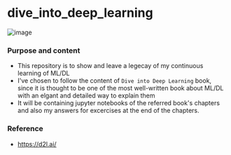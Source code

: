 # dive_into_deep_learning

![image](https://github.com/Foundsheep/dive_into_deep_learning/assets/92705171/49aedb6c-faf6-4f89-9584-90c2946a4db1)


### Purpose and content
- This repository is to show and leave a legecay of my continuous learning of ML/DL
- I've chosen to follow the content of `Dive into Deep Learning` book, since it is thought to be one of the most well-written book about ML/DL with an elgant and detailed way to explain them
- It will be containing jupyter notebooks of the referred book's chapters and also my answers for excercises at the end of the chapters.

### Reference
- https://d2l.ai/
